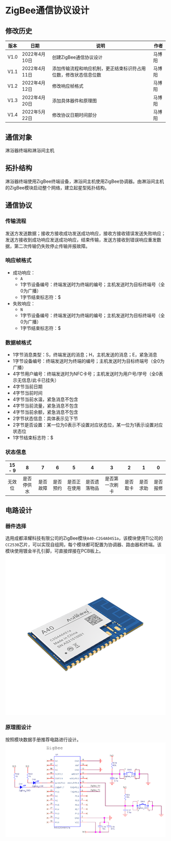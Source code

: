 # ZigBee通信协议设计  

## 修改历史  
|版本|日期|说明|作者|  
|----|----|----|----|  
|V1.0|2022年4月10日|创建ZigBee通信协议设计|马博阳|  
|V1.1|2022年4月11日|添加传输流程和响应机制，更正结束标识符占用位数，修改状态信息位数|马博阳|  
|V1.2|2022年4月12日|修改响应帧格式|马博阳|  
|V1.3|2022年4月20日|添加具体器件和原理图|马博阳|  
|V1.4|2022年5月22日|修改协议日期时间部分|马博阳|  

## 通信对象  
淋浴器终端和淋浴间主机  

## 拓扑结构  
淋浴器终端使用ZigBee终端设备，淋浴间主机使用ZigBee协调器。由淋浴间主机的ZigBee模块启动整个网络，建立起星型拓扑结构。  

## 通信协议  
### 传输流程  
发送方发送数据；接收方接收成功发送成功响应，接收方接收错误发送失败响应；发送方接收到成功响应发送成功响应，结束传输，发送方接收到错误响应重发数据，第二次传输仍失败停止传输并报故障。  

### 响应帧格式  
- 成功响应：  
    - `A`  
    - 1字节设备编号：终端发送时为终端的编号；主机发送时为目标终端号（全0为广播）  
    - 1字节结束标志符：$  
- 失败响应：  
    - `N`  
    - 1字节设备编号：终端发送时为终端的编号；主机发送时为目标终端号（全0为广播）  
    - 1字节结束标志符：$  

### 数据帧格式  
- 1字节消息类型：S，终端发送的消息；H，主机发送的消息；E，紧急消息  
- 1字节设备编号：终端发送时为终端的编号；主机发送时为目标终端号（全0为广播）  
- 4字节用户编号：终端发送时为NFC卡号；主机发送时为用户号/学号（全0表示无信息/此卡已挂失）  
- 4字节当前日期  
- 4字节当前时间  
- 4字节当前水温，紧急消息不包含  
- 4字节当前流量，紧急消息不包含  
- 4字节当前余额，紧急消息不包含  
- 2字节状态信息：具体表示见下节  
- 2字节是否设置：某一位为0表示不设置对应状态位，某一位为1表示设置对应状态位  
- 1字节结束标志符：$  

### 状态信息  
|15 - 9|8|7|6|5|4|3|2|1|0|  
|:-:|:-:|:-:|:-:|:-:|:-:|:-:|:-:|:-:|:-:|  
|无效位|是否停供水|是否故障|是否预约|是否正在使用|是否遗落物品|是否第一次刷卡|是否取卡|是否求助|是否报修|  

## 电路设计  
### 器件选择  
选用成都泽耀科技有限公司的ZigBee模块`A40-C2G4A04S1a`，该模块使用TI公司的`CC2530`芯片，可以实现自组网，每个模块都可配置为协调器、路由器和终端。该模块使用镀金半孔引脚，可直接焊接在PCB板上。  
![ZigBee](../../../Image/ZigBee.png)  

### 原理图设计  
按照模块数据手册推荐电路进行设计。  
![ZigBee_Schematic](../../../Image/ZigBee_Schematic.png)  
